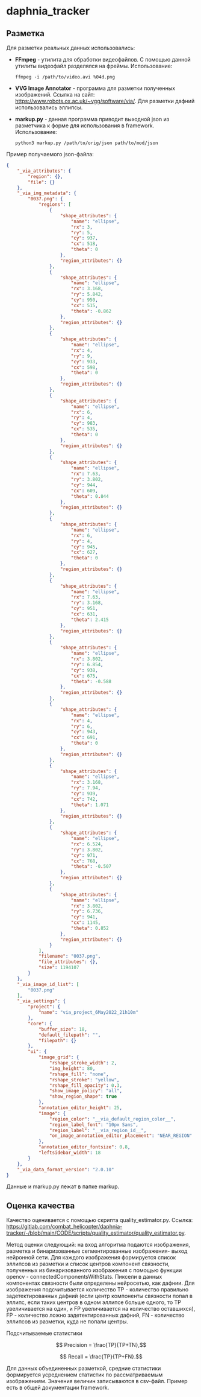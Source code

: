 # daphnia_tracker

## Разметка

Для разметки реальных данных использовались:

- **FFmpeg** - утилита для обработки видеофайлов. С помощью данной утилиты видеофайл разделялся на фреймы. Использование:
	
	`ffmpeg -i /path/to/video.avi %04d.png`

- **VVG Image Annotator** - программа для разметки полученных изображений. Ссылка на сайт: https://www.robots.ox.ac.uk/~vgg/software/via/. Для разметки дафний использовались эллипсы. 

- **markup.py** - данная программа приводит выходной json из разметчика к форме для использования в framework. Использование:
	
	`python3 markup.py /path/to/orig/json path/to/mod/json`
 
 Пример получаемого json-файла:

```json
{
    "_via_attributes": {
        "region": {}, 
        "file": {}
    }, 
    "_via_img_metadata": {
        "0037.png": {
            "regions": [
                {
                    "shape_attributes": {
                        "name": "ellipse", 
                        "rx": 3, 
                        "ry": 5, 
                        "cy": 937, 
                        "cx": 518, 
                        "theta": 0
                    }, 
                    "region_attributes": {}
                }, 
                {
                    "shape_attributes": {
                        "name": "ellipse", 
                        "rx": 3.168, 
                        "ry": 5.842, 
                        "cy": 950, 
                        "cx": 515, 
                        "theta": -0.862
                    }, 
                    "region_attributes": {}
                }, 
                {
                    "shape_attributes": {
                        "name": "ellipse", 
                        "rx": 4, 
                        "ry": 9, 
                        "cy": 933, 
                        "cx": 598, 
                        "theta": 0
                    }, 
                    "region_attributes": {}
                }, 
                {
                    "shape_attributes": {
                        "name": "ellipse", 
                        "rx": 6, 
                        "ry": 4, 
                        "cy": 983, 
                        "cx": 535, 
                        "theta": 0
                    }, 
                    "region_attributes": {}
                }, 
                {
                    "shape_attributes": {
                        "name": "ellipse", 
                        "rx": 7.63, 
                        "ry": 3.802, 
                        "cy": 944, 
                        "cx": 609, 
                        "theta": 0.844
                    }, 
                    "region_attributes": {}
                }, 
                {
                    "shape_attributes": {
                        "name": "ellipse", 
                        "rx": 6, 
                        "ry": 4, 
                        "cy": 945, 
                        "cx": 627, 
                        "theta": 0
                    }, 
                    "region_attributes": {}
                }, 
                {
                    "shape_attributes": {
                        "name": "ellipse", 
                        "rx": 7.63, 
                        "ry": 3.168, 
                        "cy": 951, 
                        "cx": 631, 
                        "theta": 2.415
                    }, 
                    "region_attributes": {}
                }, 
                {
                    "shape_attributes": {
                        "name": "ellipse", 
                        "rx": 3.802, 
                        "ry": 6.854, 
                        "cy": 938, 
                        "cx": 675, 
                        "theta": -0.588
                    }, 
                    "region_attributes": {}
                }, 
                {
                    "shape_attributes": {
                        "name": "ellipse", 
                        "rx": 4, 
                        "ry": 6, 
                        "cy": 943, 
                        "cx": 691, 
                        "theta": 0
                    }, 
                    "region_attributes": {}
                }, 
                {
                    "shape_attributes": {
                        "name": "ellipse", 
                        "rx": 3.168, 
                        "ry": 7.94, 
                        "cy": 939, 
                        "cx": 742, 
                        "theta": 1.071
                    }, 
                    "region_attributes": {}
                }, 
                {
                    "shape_attributes": {
                        "name": "ellipse", 
                        "rx": 6.524, 
                        "ry": 3.802, 
                        "cy": 971, 
                        "cx": 768, 
                        "theta": -0.507
                    }, 
                    "region_attributes": {}
                }, 
                {
                    "shape_attributes": {
                        "name": "ellipse", 
                        "rx": 3.802, 
                        "ry": 6.736, 
                        "cy": 941, 
                        "cx": 1145, 
                        "theta": 0.852
                    }, 
                    "region_attributes": {}
                }
            ], 
            "filename": "0037.png", 
            "file_attributes": {}, 
            "size": 1194107
        }
    }, 
    "_via_image_id_list": [ 
        "0037.png"
    ], 
    "_via_settings": {
        "project": {
            "name": "via_project_6May2022_21h10m"
        }, 
        "core": {
            "buffer_size": 18, 
            "default_filepath": "", 
            "filepath": {}
        }, 
        "ui": {
            "image_grid": {
                "rshape_stroke_width": 2, 
                "img_height": 80, 
                "rshape_fill": "none", 
                "rshape_stroke": "yellow", 
                "rshape_fill_opacity": 0.3, 
                "show_image_policy": "all", 
                "show_region_shape": true
            }, 
            "annotation_editor_height": 25, 
            "image": {
                "region_color": "__via_default_region_color__", 
                "region_label_font": "10px Sans", 
                "region_label": "__via_region_id__", 
                "on_image_annotation_editor_placement": "NEAR_REGION"
            }, 
            "annotation_editor_fontsize": 0.8, 
            "leftsidebar_width": 18
        }
    }, 
    "_via_data_format_version": "2.0.10"
}
```

Данные и markup.py лежат в папке markup.

## Оценка качества

Качество оценивается с помощью скрипта quality_estimator.py. Ссылка: https://gitlab.com/combat_helicopter/daphnia-tracker/-/blob/main/CODE/scripts/quality_estimator/quality_estimator.py. 

Метод оценки следующий: на вход алгоритма подаются изображения, разметка и бинаризованные сегментированные изображения- выход нейронной сети. Для каждого изображения формируется список эллипсов из разметки и список центров компонент связности, полученных из бинаризованного изображения с помощью функции opencv - connectedComponentsWithStats. Пиксели в данных компонентах связности были определены нейросетью, как дафнии. Для изображения подсчитывается количество TP - количество правильно задетектированных дафний (если центр компоненты связности попал в эллипс, если таких центров в одном эллипсе больше одного, то TP увеличивается на один, и FP увеличивается на количество оставшихся), FP - количество ложно задетектированных дафний, FN - количество эллипсов из разметки, куда не попали центры.

Подсчитываемые статистики 

$$ Precision = \frac{TP}{TP+TN},$$

$$ Recall = \frac{TP}{TP+FN}.$$ 

Для данных объединенных разметкой, средние статистики формируется усреднением статистик по рассматриваемым изображениям. Значения величин записываются в csv-файл. Пример есть в общей документации framework.  